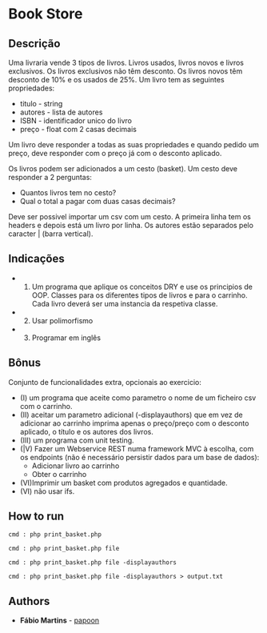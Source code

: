 # Book Store

## Descrição

Uma livraria vende 3 tipos de livros. Livros usados, livros novos e livros exclusivos.
Os livros exclusivos não têm desconto. Os livros novos têm desconto de 10% e os usados de 25%.
Um livro tem as seguintes propriedades:

* titulo - string
* autores - lista de autores
* ISBN - identificador unico do livro
* preço - float com 2 casas decimais

Um livro deve responder a todas as suas propriedades e quando pedido um preço, deve responder com o
preço já com o desconto aplicado.

Os livros podem ser adicionados a um cesto (basket).
Um cesto deve responder a 2 perguntas:

* Quantos livros tem no cesto?
* Qual o total a pagar com duas casas decimais?

Deve ser possivel importar um csv com um cesto. A primeira linha tem os headers e depois está um livro
por linha.
Os autores estão separados pelo caracter | (barra vertical).

## Indicações

* 1. Um programa que aplique os conceitos DRY e use os principios de OOP. Classes para os diferentes
tipos de livros e para o carrinho. Cada livro deverá ser uma instancia da respetiva classe.
* 2. Usar polimorfismo
* 3. Programar em inglês

## Bônus

Conjunto de funcionalidades extra, opcionais ao exercicio:

* (I) um programa que aceite como parametro o nome de um ficheiro csv com o carrinho.
* (II) aceitar um parametro adicional (-displayauthors) que em vez de adicionar ao carrinho imprima
apenas o preço/preço com o desconto aplicado, o título e os autores dos livros.
* (III) um programa com unit testing.
* (|V) Fazer um Webservice REST numa framework MVC à escolha, com os endpoints (não é
necessário persistir dados para um base de dados):
    * Adicionar livro ao carrinho
    * Obter o carrinho
* (VI)Imprimir um basket com produtos agregados e quantidade.
* (VI) não usar ifs.

## How to run

```
cmd : php print_basket.php

cmd : php print_basket.php file 

cmd : php print_basket.php file -displayauthors

cmd : php print_basket.php file -displayauthors > output.txt

```

## Authors

* **Fábio Martins** - [papoon](https://github.com/papoon)

